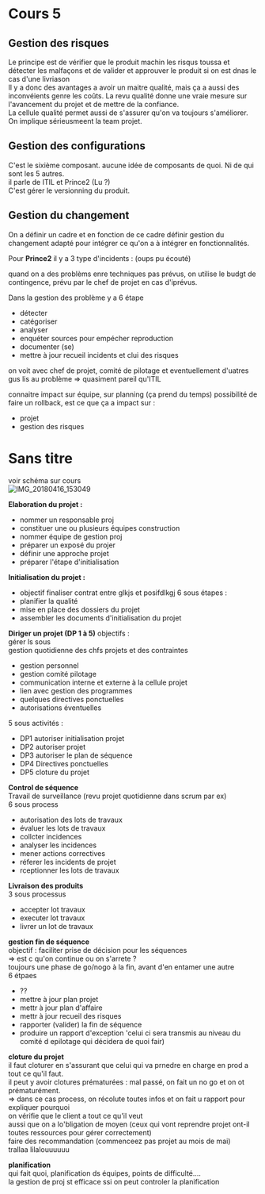 Cours 5
========================


## Gestion des risques

Le principe est de vérifier que le produit machin les risqus toussa et détecter les malfaçons et de valider et approuver le produit si on est dnas le cas d'une livriason  
Il y a donc des avantages a avoir un maitre qualité, mais ça a aussi des inconvéients genre les coûts. La revu qualité donne une vraie mesure sur l'avancement du projet et de mettre de la confiance.  
La cellule qualité permet aussi de s'assurer qu'on va toujours s'améliorer. On implique sérieusmeent la team projet.

## Gestion des configurations

C'est le sixième composant. aucune idée de composants de quoi. Ni de qui sont les 5 autres.  
il parle de ITIL et Prince2 (Lu ?)  
C'est gérer le versionning du produit.


## Gestion du changement

On a définir un cadre et en fonction de ce cadre définir gestion du changement adapté pour intégrer ce qu'on a à intégrer en fonctionnalités.


Pour **Prince2** il y a 3 type d'incidents : (oups pu écouté)

quand on a des problèms enre techniques pas prévus, on utilise le budgt de contingence, prévu par le chef de projet en cas d'iprévus.

Dans la gestion des problème y a 6 étape

- détecter
- catégoriser
 - analyser
- enquéter sources pour empécher reproduction
- documenter (se)
- mettre à jour recueil incidents et clui des risques

on voit avec chef de projet, comité de pilotage et eventuellement d'uatres gus lis au problème   => quasiment pareil qu'ITIL

connaitre impact sur équipe, sur planning (ça prend du temps) possibilité de faire un rollback, est ce que ça a impact sur :

- projet
- gestion des risques

# Sans titre

voir schéma sur cours  
![IMG_20180416_153049](file://media/1167474140.jpeg)


**Elaboration du projet :**  

- nommer un responsable proj
- constituer une ou plusieurs équipes construction
- nommer équipe de gestion proj
- préparer un exposé du projer
- définir une approche projet
- préparer l'étape d'initialisation


**Initialisation du projet :**
- objectif finaliser contrat entre glkjs et posifdlkgj
6 sous étapes :
- planifier la qualité
- mise en place des dossiers du projet 
- assembler les documents d'initialisation du projet

**Diriger un projet (DP 1 à 5)**
objectifs :   
gérer ls sous   
gestion quotidienne des chfs projets  et des contraintes
- gestion personnel
- gestion comité pilotage
- communication interne et externe à la cellule projet
- lien avec gestion des programmes
- quelques directives ponctuelles
- autorisations éventuelles

 5 sous activités :

- DP1 autoriser initialisation projet
- DP2 autoriser projet
- DP3 autoriser le plan de séquence
- DP4 Directives ponctuelles
- DP5 cloture du projet

**Control de séquence**  
Travail de surveillance (revu projet quotidienne dans scrum par ex)  
6 sous process

- autorisation des lots de travaux
- évaluer les lots de travaux
- collcter incidences
- analyser les incidences
- mener actions correctives
- réferer les incidents de projet
- rceptionner les lots de travaux

**Livraison des produits**  
3 sous processus  

- accepter lot travaux 
- executer lot travaux
- livrer un lot de travaux

**gestion fin de séquence**  
objectif : faciliter prise de décision pour les séquences  
=> est c qu'on continue ou on s'arrete ?   
toujours une phase de go/nogo à la fin, avant d'en entamer une autre  
6 étpaes

- ??
- mettre à jour plan projet
- mettr à jour plan d'affaire
- mettr à jour recueil des risques
- rapporter (valider) la fin de séquence
- produire un rapport d'exception 'celui ci sera transmis au niveau du comité d epilotage qui décidera de quoi fair)

**cloture du projet**  
il faut cloturer en s'assurant que celui qui va prnedre en charge en prod a tout ce qu'il faut.  
il peut y avoir clotures prématurées : mal passé, on fait un no go et on ot prématurément.  
=> dans ce cas process, on récolute toutes infos et on fait u rapport pour expliquer pourquoi  
on vérifie que le client a tout ce qu'il veut  
aussi que on a lo'bligation de moyen (ceux qui vont reprendre projet ont-il toutes ressources pour gérer correctement)  
faire des recommandation (commenceez pas projet au mois de mai)  
trallaa lilalouuuuuu

**planification**  
  qui fait quoi, planification ds équipes, points de difficulté....  
la gestion de proj st efficace ssi on peut controler la planification  
